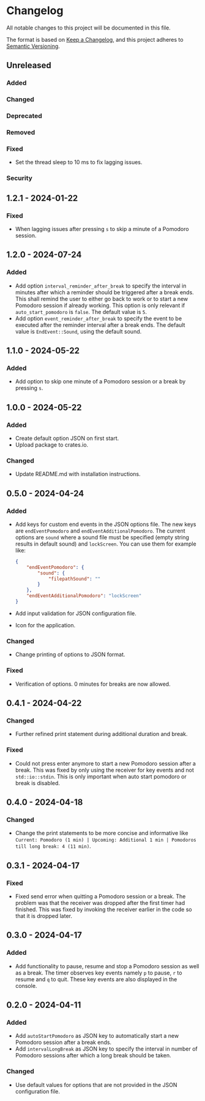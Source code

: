 # Changelog

All notable changes to this project will be documented in this file.

The format is based on [Keep a Changelog](https://keepachangelog.com/en/1.1.0/), and this project adheres to [Semantic Versioning](https://semver.org/spec/v2.0.0.html).

## Unreleased

### Added

### Changed

### Deprecated

### Removed

### Fixed

- Set the thread sleep to 10 ms to fix lagging issues.

### Security

## 1.2.1 - 2024-01-22

### Fixed

- When lagging issues after pressing `s` to skip a minute of a Pomodoro session.

## 1.2.0 - 2024-07-24

### Added

- Add option `interval_reminder_after_break` to specify the interval in minutes after which a reminder should be triggered after a break ends. This shall remind the user to either go back to work or to start a new Pomodoro session if already working. This option is only relevant if `auto_start_pomodoro` is `false`. The default value is `5`.
- Add option `event_reminder_after_break` to specify the event to be executed after the reminder interval after a break ends. The default value is `EndEvent::Sound`, using the default sound.

## 1.1.0 - 2024-05-22

### Added

- Add option to skip one minute of a Pomodoro session or a break by pressing `s`.

## 1.0.0 - 2024-05-22

### Added

- Create default option JSON on first start.
- Upload package to crates.io.

### Changed

- Update README.md with installation instructions.

## 0.5.0 - 2024-04-24

### Added

- Add keys for custom end events in the JSON options file. The new keys are `endEventPomodoro` and `endEventAdditionalPomodoro`. The current options are `sound` where a sound file must be specified (empty string results in default sound) and `lockScreen`. You can use them for example like:

    ```json
    {
        "endEventPomodoro": {
            "sound": {
                "filepathSound": ""
            }
        },
        "endEventAdditionalPomodoro": "lockScreen"
    }
    ```

- Add input validation for JSON configuration file.
- Icon for the application.

### Changed

- Change printing of options to JSON format.

### Fixed

- Verification of options. 0 minutes for breaks are now allowed.

## 0.4.1 - 2024-04-22

### Changed

- Further refined print statement during additional duration and break.

### Fixed

- Could not press enter anymore to start a new Pomodoro session after a break. This was fixed by only using the receiver for key events and not `std::io::stdin`. This is only important when auto start pomodoro or break is disabled.

## 0.4.0 - 2024-04-18

### Changed

- Change the print statements to be more concise and informative like `Current: Pomodoro (1 min) | Upcoming: Additional 1 min | Pomodoros till long break: 4 (11 min)`.

## 0.3.1 - 2024-04-17

### Fixed

- Fixed send error when quitting a Pomodoro session or a break. The problem was that the receiver was dropped after the first timer had finished. This was fixed by invoking the receiver earlier in the code so that it is dropped later. 

## 0.3.0 - 2024-04-17

### Added

- Add functionality to pause, resume and stop a Pomodoro session as well as a break. The timer observes key events namely `p` to pause, `r` to resume and `q` to quit. These key events are also displayed in the console.

## 0.2.0 - 2024-04-11

### Added

- Add `autoStartPomodoro` as JSON key to automatically start a new Pomodoro session after a break ends.
- Add `intervalLongBreak` as JSON key to specify the interval in number of Pomodoro sessions after which a long break should be taken.
  
### Changed

- Use default values for options that are not provided in the JSON configuration file.